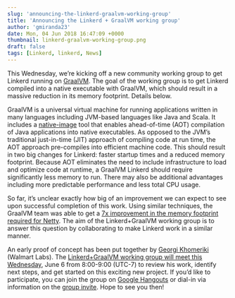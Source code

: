 ```yaml
---
slug: 'announcing-the-linkerd-graalvm-working-group'
title: 'Announcing the Linkerd + GraalVM working group'
author: 'gmiranda23'
date: Mon, 04 Jun 2018 16:47:09 +0000
thumbnail: linkerd-graalvm-working-group.png
draft: false
tags: [Linkerd, linkerd, News]
---
```


This Wednesday, we’re kicking off a new community working group to get Linkerd
running on [GraalVM](https://www.graalvm.org/). The goal of the working group is
to get Linkerd compiled into a native executable with GraalVM, which should
result in a massive reduction in its memory footprint. Details below.

GraalVM is a universal virtual machine for running applications written in many
languages including JVM-based languages like Java and Scala. It includes a
[native-image](http://www.graalvm.org/docs/reference-manual/aot-compilation/)
tool that enables ahead-of-time (AOT) compilation of Java applications into
native executables. As opposed to the JVM’s traditional just-in-time (JIT)
approach of compiling code at run time, the AOT approach pre-compiles into
efficient machine code. This should result in two big changes for Linkerd:
faster startup times and a reduced memory footprint. Because AOT eliminates the
need to include infrastructure to load and optimize code at runtime, a GraalVM
Linkerd should require significantly less memory to run. There may also be
additional advantages including more predictable performance and less total CPU
usage.

So far, it’s unclear exactly how big of an improvement we can expect to see upon
successful completion of this work. Using similar techniques, the GraalVM team
was able to get a [7x improvement in the memory footprint required for
Netty](https://medium.com/graalvm/instant-netty-startup-using-graalvm-native-image-generation-ed6f14ff7692).
The aim of the Linkerd+GraalVM working group is to answer this question by
collaborating to make Linkerd work in a similar manner.

An early proof of concept has been put together by [Georgi
Khomeriki](https://github.com/flatmap13) (Walmart Labs). The [Linkerd+GraalVM
working group will meet this
Wednesday](https://lists.cncf.io/g/cncf-linkerd-graal-wg/message/16), June 6
from 8:00-9:00 (UTC-7) to review his work, identify next steps, and get started
on this exciting new project. If you’d like to participate, you can join the
group on [Google Hangouts](http://meet.google.com/gtz-htoa-mik) or dial-in via
information on the [group
invite](https://lists.cncf.io/g/cncf-linkerd-graal-wg/message/16). Hope to see
you then!
